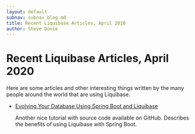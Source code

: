 ```yaml
---
layout: default
subnav: subnav_blog.md
title: Recent Liquibase Articles, April 2020
author: Steve Donie
---
```

# Recent Liquibase Articles, April 2020

Here are some articles and other interesting things written by the many people around
the world that are using Liquibase.

* [Evolving Your Database Using Spring Boot and Liquibase](https://medium.com/@harittweets/evolving-your-database-using-spring-boot-and-liquibase-844fcd7931da)

  Another nice tutorial with source code available on GitHub. Describes the benefits of using Liquibase with
  Spring Boot.
  
